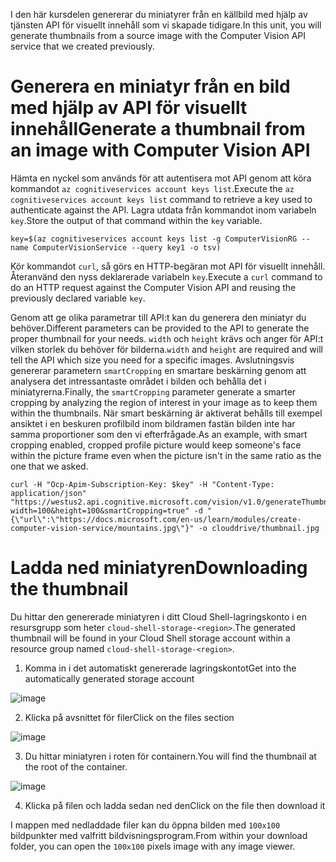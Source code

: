 <span data-ttu-id="c61a9-101">I den här kursdelen genererar du miniatyrer från en källbild med hjälp av tjänsten API för visuellt innehåll som vi skapade tidigare.</span><span class="sxs-lookup"><span data-stu-id="c61a9-101">In this unit, you will generate thumbnails from a source image with the Computer Vision API service that we created previously.</span></span>

# <a name="generate-a-thumbnail-from-an-image-with-computer-vision-api"></a><span data-ttu-id="c61a9-102">Generera en miniatyr från en bild med hjälp av API för visuellt innehåll</span><span class="sxs-lookup"><span data-stu-id="c61a9-102">Generate a thumbnail from an image with Computer Vision API</span></span>

<span data-ttu-id="c61a9-103">Hämta en nyckel som används för att autentisera mot API genom att köra kommandot `az cognitiveservices account keys list`.</span><span class="sxs-lookup"><span data-stu-id="c61a9-103">Execute the `az cognitiveservices account keys list` command to retrieve a key used to authenticate against the API.</span></span> <span data-ttu-id="c61a9-104">Lagra utdata från kommandot inom variabeln `key`.</span><span class="sxs-lookup"><span data-stu-id="c61a9-104">Store the output of that command within the `key` variable.</span></span>

```azurecli
key=$(az cognitiveservices account keys list -g ComputerVisionRG --name ComputerVisionService --query key1 -o tsv)
```

<span data-ttu-id="c61a9-105">Kör kommandot `curl`, så görs en HTTP-begäran mot API för visuellt innehåll. Återanvänd den nyss deklarerade variabeln `key`.</span><span class="sxs-lookup"><span data-stu-id="c61a9-105">Execute a `curl` command to do an HTTP request against the Computer Vision API and reusing the previously declared variable `key`.</span></span>

<span data-ttu-id="c61a9-106">Genom att ge olika parametrar till API:t kan du generera den miniatyr du behöver.</span><span class="sxs-lookup"><span data-stu-id="c61a9-106">Different parameters can be provided to the API to generate the proper thumbnail for your needs.</span></span> <span data-ttu-id="c61a9-107">`width` och `height` krävs och anger för API:t vilken storlek du behöver för bilderna.</span><span class="sxs-lookup"><span data-stu-id="c61a9-107">`width` and `height` are required and will tell the API which size you need for a specific images.</span></span> <span data-ttu-id="c61a9-108">Avslutningsvis genererar parametern `smartCropping` en smartare beskärning genom att analysera det intressantaste området i bilden och behålla det i miniatyrerna.</span><span class="sxs-lookup"><span data-stu-id="c61a9-108">Finally, the `smartCropping` parameter generate a smarter cropping by analyzing the region of interest in your image as to keep them within the thumbnails.</span></span> <span data-ttu-id="c61a9-109">När smart beskärning är aktiverat behålls till exempel ansiktet i en beskuren profilbild inom bildramen fastän bilden inte har samma proportioner som den vi efterfrågade.</span><span class="sxs-lookup"><span data-stu-id="c61a9-109">As an example, with smart cropping enabled, cropped profile picture would keep someone's face within the picture frame even when the picture isn't in the same ratio as the one that we asked.</span></span>

```azurecli
curl -H "Ocp-Apim-Subscription-Key: $key" -H "Content-Type: application/json" "https://westus2.api.cognitive.microsoft.com/vision/v1.0/generateThumbnail?width=100&height=100&smartCropping=true" -d "{\"url\":\"https://docs.microsoft.com/en-us/learn/modules/create-computer-vision-service/mountains.jpg\"}" -o clouddrive/thumbnail.jpg
```

# <a name="downloading-the-thumbnail"></a><span data-ttu-id="c61a9-110">Ladda ned miniatyren</span><span class="sxs-lookup"><span data-stu-id="c61a9-110">Downloading the thumbnail</span></span>

<span data-ttu-id="c61a9-111">Du hittar den genererade miniatyren i ditt Cloud Shell-lagringskonto i en resursgrupp som heter `cloud-shell-storage-<region>`.</span><span class="sxs-lookup"><span data-stu-id="c61a9-111">The generated thumbnail will be found in your Cloud Shell storage account within a resource group named `cloud-shell-storage-<region>`.</span></span>

1. <span data-ttu-id="c61a9-112">Komma in i det automatiskt genererade lagringskontot</span><span class="sxs-lookup"><span data-stu-id="c61a9-112">Get into the automatically generated storage account</span></span>

![image](../images/storage-account.png)

2. <span data-ttu-id="c61a9-114">Klicka på avsnittet för filer</span><span class="sxs-lookup"><span data-stu-id="c61a9-114">Click on the files section</span></span>

![image](../images/storage-account-click-on-files.png)

3. <span data-ttu-id="c61a9-116">Du hittar miniatyren i roten för containern.</span><span class="sxs-lookup"><span data-stu-id="c61a9-116">You will find the thumbnail at the root of the container.</span></span>

![image](../images/storage-account-thumbnail.png)

4. <span data-ttu-id="c61a9-118">Klicka på filen och ladda sedan ned den</span><span class="sxs-lookup"><span data-stu-id="c61a9-118">Click on the file then download it</span></span>

<span data-ttu-id="c61a9-119">I mappen med nedladdade filer kan du öppna bilden med `100x100` bildpunkter med valfritt bildvisningsprogram.</span><span class="sxs-lookup"><span data-stu-id="c61a9-119">From within your download folder, you can open the `100x100` pixels image with any image viewer.</span></span>